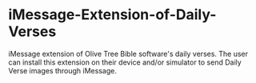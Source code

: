 # iMessage-Extension-of-Daily-Verses
iMessage extension of Olive Tree Bible software's daily verses. The user can install this extension on their device and/or simulator to send Daily Verse images through iMessage.
